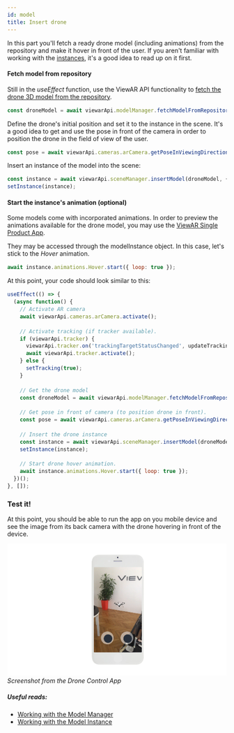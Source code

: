 ```yaml
---
id: model
title: Insert drone
---
```


In this part you'll fetch a ready drone model (including animations) from the repository and make it hover in front of the user. If you aren't familiar with working with the [instances](/docs/quickstart/instances), it's a good idea to read up on it first.

#### Fetch model from repository

Still in the _useEffect_ function, use the ViewAR API functionality to [fetch the drone 3D model from the repository](/docs/quickstart/model_manager).

```js
const droneModel = await viewarApi.modelManager.fetchModelFromRepository('74334');
```

Define the drone's initial position and set it to the instance in the scene. It's a good idea to get and use the pose in front of the camera in order to position the drone in the field of view of the user.

```js
const pose = await viewarApi.cameras.arCamera.getPoseInViewingDirection(2000, true);
```

Insert an instance of the model into the scene:

```js
const instance = await viewarApi.sceneManager.insertModel(droneModel, { pose });
setInstance(instance);
```

#### Start the instance's animation (optional)

Some models come with incorporated animations. In order to preview the animations available for the drone model, you may use the [ViewAR Single Product App](https://webversion.viewar.com/com.viewar.singleproductweb/100/#/modelId/74334).

They may be accessed through the modelInstance object. In this case, let's stick to the _Hover_ animation.

```js
await instance.animations.Hover.start({ loop: true });
```

At this point, your code should look similar to this:

```js
useEffect(() => {
  (async function() {
    // Activate AR camera
    await viewarApi.cameras.arCamera.activate();

    // Activate tracking (if tracker available).
    if (viewarApi.tracker) {
      viewarApi.tracker.on('trackingTargetStatusChanged', updateTracking);
      await viewarApi.tracker.activate();
    } else {
      setTracking(true);
    }

    // Get the drone model
    const droneModel = await viewarApi.modelManager.fetchModelFromRepository('74419');

    // Get pose in front of camera (to position drone in front).
    const pose = await viewarApi.cameras.arCamera.getPoseInViewingDirection(2000, true);

    // Insert the drone instance
    const instance = await viewarApi.sceneManager.insertModel(droneModel, { pose });
    setInstance(instance);

    // Start drone hover animation.
    await instance.animations.Hover.start({ loop: true });
  })();
}, []);
```

### Test it!

At this point, you should be able to run the app on you mobile device and see the image from its back camera with the drone hovering in front of the device.

![](/img/drone-phone-step2-v03-web.jpg)
_Screenshot from the Drone Control App_

##### Useful reads:

- [Working with the Model Manager](/docs/quickstart/model_manager)
- [Working with the Model Instance](/docs/quickstart/instances)
